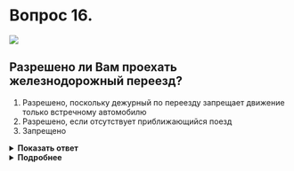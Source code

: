 # Вопрос 16.

![](https://s.drom.ru/i24228/pdd/tickets/2016/1543885546.jpg)

## Разрешено ли Вам проехать железнодорожный переезд?

1. Разрешено, поскольку дежурный по переезду запрещает движение только встречному автомобилю
2. Разрешено, если отсутствует приближающийся поезд
3. Запрещено

<details>
<summary><b>Показать ответ</b></summary>
Правильный ответ: 3
</details>
<details>
<summary><b>Подробнее</b></summary>
Запрещающим сигналом дежурного по переезду является его обращение к водителям с поднятым над головой жезлом, красным фонарём или флажком, либо с вытянутыми в сторону руками. При этом выезд на переезд и со стороны груди, и со стороны спины запрещен (вспоминаем афоризм «грудь, спина - стена»).
(Пункт 15.3 ПДД)
</details>